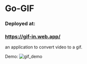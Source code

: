 # Go-GIF

### Deployed at:
### https://gif-in.web.app/

an application to convert video to a gif.

Demo: 
![gif_demo](/public/gif_demo.gif?raw=true "Title")